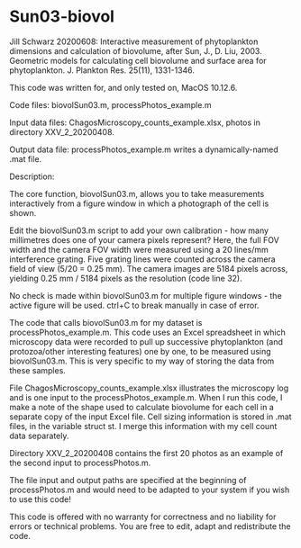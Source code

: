 # Sun03-biovol
Jill Schwarz 20200608: Interactive measurement of phytoplankton dimensions and calculation of biovolume, after 
Sun, J., D. Liu, 2003. Geometric models for calculating cell biovolume and surface area for phytoplankton. J. Plankton Res. 25(11), 1331-1346.

This code was written for, and only tested on, MacOS 10.12.6.

Code files:  biovolSun03.m, processPhotos_example.m

Input data files: ChagosMicroscopy_counts_example.xlsx, photos in directory XXV_2_20200408.

Output data file: processPhotos_example.m writes a dynamically-named .mat file.

Description:

The core function, biovolSun03.m, allows you to take measurements interactively from a figure window in which a photograph of the cell is shown.

Edit the biovolSun03.m script to add your own calibration - how many millimetres does one of your camera pixels represent? Here, the full FOV width and the camera FOV width were measured using a 20 lines/mm interference grating. Five grating lines were counted across the camera field of view (5/20 = 0.25 mm). The camera images are 5184 pixels across, yielding 0.25 mm / 5184 pixels as the resolution (code line 32).
 
No check is made within biovolSun03.m for multiple figure windows - the active figure will be used. ctrl+C to break manually in case of error.

The code that calls biovolSun03.m for my dataset is processPhotos_example.m. This code uses an Excel spreadsheet in which microscopy data were recorded to pull up successive phytoplankton (and protozoa/other interesting features) one by one, to be measured using biovolSun03.m.  This is very specific to my way of storing the data from these samples.

File ChagosMicroscopy_counts_example.xlsx illustrates the microscopy log and is one input to the processPhotos_example.m.  When I run this code, I make a note of the shape used to calculate biovolume for each cell in a separate copy of the input Excel file. Cell sizing information is stored in .mat files, in the variable struct st. I merge this information with my cell count data separately.

Directory XXV_2_20200408 contains the first 20 photos as an example of the second input to processPhotos.m. 

The file input and output paths are specified at the beginning of processPhotos.m and would need to be adapted to your system if you wish to use this code!

This code is offered with no warranty for correctness and no liability for errors or technical problems. You are free to edit, adapt and redistribute the code.
